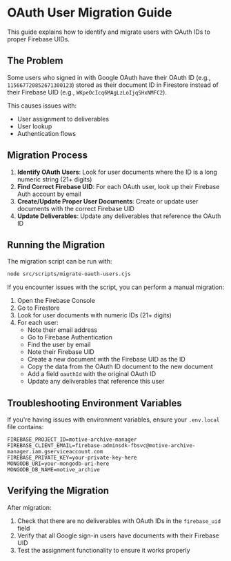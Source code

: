 # OAuth User Migration Guide

This guide explains how to identify and migrate users with OAuth IDs to proper Firebase UIDs.

## The Problem

Some users who signed in with Google OAuth have their OAuth ID (e.g., `115667720852671300123`) stored as their document ID in Firestore instead of their Firebase UID (e.g., `WKpeOcIcq6MAgLzLoIjqSHxNMFC2`).

This causes issues with:

- User assignment to deliverables
- User lookup
- Authentication flows

## Migration Process

1. **Identify OAuth Users**: Look for user documents where the ID is a long numeric string (21+ digits)
2. **Find Correct Firebase UID**: For each OAuth user, look up their Firebase Auth account by email
3. **Create/Update Proper User Documents**: Create or update user documents with the correct Firebase UID
4. **Update Deliverables**: Update any deliverables that reference the OAuth ID

## Running the Migration

The migration script can be run with:

```bash
node src/scripts/migrate-oauth-users.cjs
```

If you encounter issues with the script, you can perform a manual migration:

1. Open the Firebase Console
2. Go to Firestore
3. Look for user documents with numeric IDs (21+ digits)
4. For each user:
   - Note their email address
   - Go to Firebase Authentication
   - Find the user by email
   - Note their Firebase UID
   - Create a new document with the Firebase UID as the ID
   - Copy the data from the OAuth ID document to the new document
   - Add a field `oauthId` with the original OAuth ID
   - Update any deliverables that reference this user

## Troubleshooting Environment Variables

If you're having issues with environment variables, ensure your `.env.local` file contains:

```
FIREBASE_PROJECT_ID=motive-archive-manager
FIREBASE_CLIENT_EMAIL=firebase-adminsdk-fbsvc@motive-archive-manager.iam.gserviceaccount.com
FIREBASE_PRIVATE_KEY=your-private-key-here
MONGODB_URI=your-mongodb-uri-here
MONGODB_DB_NAME=motive_archive
```

## Verifying the Migration

After migration:

1. Check that there are no deliverables with OAuth IDs in the `firebase_uid` field
2. Verify that all Google sign-in users have documents with their Firebase UID
3. Test the assignment functionality to ensure it works properly
